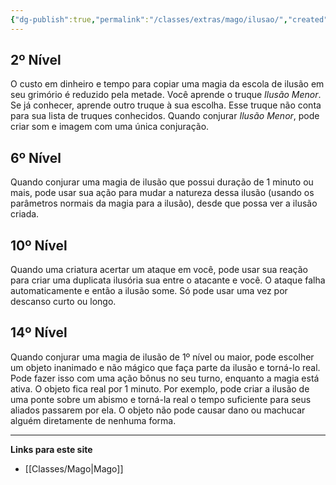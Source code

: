 ```yaml
---
{"dg-publish":true,"permalink":"/classes/extras/mago/ilusao/","created":"2024-07-23T08:29:11.000-03:00"}
---
```



## 2º Nível
O custo em dinheiro e tempo para copiar uma magia da escola de ilusão em seu grimório é reduzido pela metade. 
Você aprende o truque *Ilusão Menor*. 
Se já conhecer, aprende outro truque à sua escolha. 
Esse truque não conta para sua lista de truques conhecidos. 
Quando conjurar *Ilusão Menor*, pode criar som e imagem com uma única conjuração.

## 6º Nível
Quando conjurar uma magia de ilusão que possui duração de 1 minuto ou mais, pode usar sua ação para mudar a natureza dessa ilusão (usando os parâmetros normais da magia para a ilusão), desde que possa ver a ilusão criada.

## 10º Nível
Quando uma criatura acertar um ataque em você, pode usar sua reação para criar uma duplicata ilusória sua entre o atacante e você. 
O ataque falha automaticamente e então a ilusão some. Só pode usar uma vez por descanso curto ou longo.

## 14º Nível
Quando conjurar uma magia de ilusão de 1º nível ou maior, pode escolher um objeto inanimado e não mágico que faça parte da ilusão e torná-lo real. 
Pode fazer isso com uma ação bônus no seu turno, enquanto a magia está ativa. 
O objeto fica real por 1 minuto. Por exemplo, pode criar a ilusão de uma ponte sobre um abismo e torná-la real o tempo suficiente para seus aliados passarem por ela. 
O objeto não pode causar dano ou machucar alguém diretamente de nenhuma forma.
___
**Links para este site**  
- [[Classes/Mago\|Mago]]